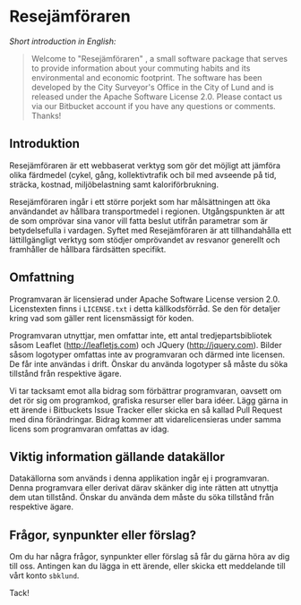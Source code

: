 Resejämföraren
==============

*Short introduction in English:*

>Welcome to "Resejämföraren" , a small software package that serves to provide information
about your commuting habits and its environmental and economic footprint.
>The software has been developed by the City Surveyor's Office in the City
of Lund and is released under the Apache Software License 2.0. Please
contact us via our Bitbucket account if you have any questions or comments. Thanks!


Introduktion
------------

Resejämföraren är ett webbaserat verktyg som gör det möjligt att jämföra olika färdmedel (cykel, gång, kollektivtrafik
och bil med avseende på tid, sträcka, kostnad, miljöbelastning samt kaloriförbrukning.

Resejämföraren ingår i ett större porjekt som har målsättningen att öka användandet av hållbara transportmedel i
regionen. Utgångspunkten är att de som omprövar sina vanor vill fatta beslut utifrån parametrar som är
betydelsefulla i vardagen. Syftet med Resejämföraren är att tillhandahålla ett lättillgängligt verktyg som
stödjer omprövandet av resvanor generellt och framhåller de hållbara färdsätten specifikt.

Omfattning
----------

Programvaran är licensierad under Apache Software License version 2.0. Licenstexten
finns i `LICENSE.txt` i detta källkodsförråd. Se den för detaljer kring
vad som gäller rent licensmässigt för koden.

Programvaran utnyttjar, men omfattar inte, ett antal tredjepartsbibliotek
såsom Leaflet (http://leafletjs.com) och JQuery (http://jquery.com).
Bilder såsom logotyper omfattas inte av programvaran och därmed inte licensen. De får inte användas i drift.
Önskar du använda logotyper så måste du söka tillstånd från respektive ägare.

Vi tar tacksamt emot alla bidrag som förbättrar programvaran, oavsett
om det rör sig om programkod, grafiska resurser eller bara idéer. Lägg
gärna in ett ärende i Bitbuckets Issue Tracker eller skicka en så kallad
Pull Request med dina förändringar. Bidrag kommer att vidarelicensieras
under samma licens som programvaran omfattas av idag.

Viktig information gällande datakällor
--------------------------------------

Datakällorna som används i denna applikation ingår ej i programvaran. Denna programvara
eller derivat därav skänker dig inte rätten att utnyttja dem utan tillstånd.
Önskar du använda dem måste du söka tillstånd från respektive ägare.

Frågor, synpunkter eller förslag?
---------------------------------

Om du har några frågor, synpunkter eller förslag så får du gärna höra av dig
till oss. Antingen kan du lägga in ett ärende, eller skicka ett meddelande
till vårt konto `sbklund`.

Tack!
